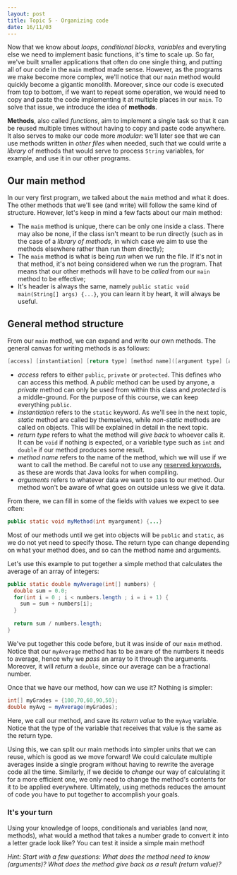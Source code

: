 ```yaml
---
layout: post
title: Topic 5 - Organizing code
date: 16/11/03
---
```


Now that we know about _loops_, _conditional blocks_, _variables_ and everyting else we need to implement basic functions, it's time to scale up. So far, we've built smaller applications that often do one single thing, and putting all of our code in the `main` method made sense. However, as the programs we make become more complex, we'll notice that our `main` method would quickly become a gigantic monolith. Moreover, since our code is executed from top to bottom, if we want to repeat some operation, we would need to copy and paste the code implementing it at multiple places in our `main`. To solve that issue, we introduce the idea of __methods__. 

__Methods__, also called _functions_, aim to implement a single task so that it can be reused multiple times without having to copy and paste code anywhere. It also serves to make our code more _modular_: we'll later see that we can use methods written in _other files_ when needed, such that we could write a _library_ of methods that would serve to process `String` variables, for example, and use it in our other programs.

## Our main method

In our very first program, we talked about the `main` method and what it does. The other methods that we'll see (and write) will follow the same kind of structure. However, let's keep in mind a few facts about our main method:

- The `main` method is unique, there can be only one inside a class. There may also be none, if the class isn't meant to be run directly (such as in the case of a _library of methods_, in which case we aim to use the methods elsewhere rather than run them directly);
- The `main` method is what is being _run_ when we run the file. If it's not in that method, it's not being considered when we run the program. That means that our other methods will have to be _called_ from our `main` method to be effective;
- It's header is always the same, namely `public static void main(String[] args) {...}`, you can learn it by heart, it will always be useful.

## General method structure

From our `main` method, we can expand and write our own methods. The general canvas for writing methods is as follows:

```java
[access] [instantiation] [return type] [method name]([argument type] [argument name]) {...}
```

- _access_ refers to either `public`, `private` or `protected`. This defines who can access this method. A _public_ method can be used by anyone, a _private_ method can only be used from within this class and _protected_ is a middle-ground. For the purpose of this course, we can keep everything `public`.
- _instantiation_ refers to the `static` keyword. As we'll see in the next topic, _static_ method are called by themselves, while _non-static_ methods are called on objects. This will be explained in detail in the next topic.
- _return type_ refers to what the method will _give back_ to whoever calls it. It can be `void` if nothing is expected, or a variable type such as `int` and `double` if our method produces some result.
- _method name_ refers to the name of the method, which we will use if we want to call the method. Be careful not to use any [reserved keywords](https://en.wikipedia.org/wiki/List_of_Java_keywords), as these are words that Java looks for when compiling.
- _arguments_ refers to whatever data we want to pass to our method. Our method won't be aware of what goes on outside unless we give it data.

From there, we can fill in some of the fields with values we expect to see often:

```java
public static void myMethod(int myargument) {...}
```

Most of our methods until we get into objects will be `public` and `static`, as we do not yet need to specify those. The return type can change depending on what your method does, and so can the method name and arguments.

Let's use this example to put together a simple method that calculates the average of an array of integers:

```java
public static double myAverage(int[] numbers) {
  double sum = 0.0;
  for(int i = 0 ; i < numbers.length ; i = i + 1) {
    sum = sum + numbers[i];
  }
  
  return sum / numbers.length;
}
```

We've put together this code before, but it was inside of our `main` method. Notice that our `myAverage` method has to be aware of the numbers it needs to average, hence why we _pass_ an array to it through the arguments. Moreover, it will _return_ a `double`, since our average can be a fractional number.

Once that we have our method, how can we use it? Nothing is simpler:

```java
int[] myGrades = {100,70,60,90,50};
double myAvg = myAverage(myGrades);
```

Here, we call our method, and save its _return value_ to the `myAvg` variable. Notice that the type of the variable that receives that value is the same as the return type.

Using this, we can split our main methods into simpler units that we can reuse, which is good as we move forward! We could calculate multiple averages inside a single program without having to rewrite the average code all the time. Similarly, if we decide to _change_ our way of calculating it for a more efficient one, we only need to change the method's contents for it to be applied everywhere. Ultimately, using methods reduces the amount of code you have to put together to accomplish your goals.

### It's your turn

Using your knowledge of loops, conditionals and variables (and now, methods), what would a method that takes a number grade to convert it into a letter grade look like? You can test it inside a simple main method! 

_Hint: Start with a few questions: What does the method need to know (arguments)? What does the method give back as a result (return value)?_
